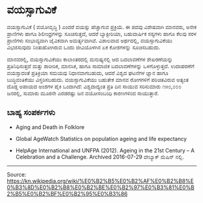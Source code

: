 # ವಯಸ್ಸಾಗುವಿಕೆ

ವಯಸ್ಸಾಗುವಿಕೆ ( ವಯೋವೃದ್ಧಿ ) ಎಂದರೆ ವಯಸ್ಸು ಹೆಚ್ಚಾಗುವ ಪ್ರಕ್ರಿಯೆ. ಈ ಪದವು ವಿಶೇಷವಾಗಿ ಮಾನವರು, ಅನೇಕ ಪ್ರಾಣಿಗಳು ಹಾಗೂ ಶಿಲೀಂಧ್ರಗಳನ್ನು ಸೂಚಿಸುತ್ತದೆ, ಆದರೆ ಬ್ಯಾಕ್ಟೀರಿಯಾ, ಬಹುವಾರ್ಷಿಕ ಸಸ್ಯಗಳು ಹಾಗೂ ಕೆಲವು ಸರಳ ಪ್ರಾಣಿಗಳು ಸಂಭಾವ್ಯವಾಗಿ ಜೈವಿಕವಾಗಿ ಅಮರ್ತ್ಯವಾಗಿವೆ. ವಿಶಾಲವಾದ ಅರ್ಥದಲ್ಲಿ, ವಯಸ್ಸಾಗುವಿಕೆಯು ವಿಭಜಿಸುವುದು ನಿಂತುಹೋಗಿರುವ ಒಂದು ಜೀವಿಯೊಳಗಿನ ಏಕ ಕೋಶಗಳನ್ನು ಸೂಚಿಸಬಹುದು.

ಮಾನವರಲ್ಲಿ, ವಯಸ್ಸಾಗುವಿಕೆಯು ಕಾಲಾಂತರದಲ್ಲಿ ಮನುಷ್ಯನಲ್ಲಿ ಆದ ಬದಲಾವಣೆಗಳ ಶೇಖರಣೆಯನ್ನು ಪ್ರತಿನಿಧಿಸುತ್ತದೆ ಮತ್ತು ಶಾರೀರಿಕ, ಮಾನಸಿಕ, ಹಾಗೂ ಸಾಮಾಜಿಕ ಬದಲಾವಣೆಗಳನ್ನು ಒಳಗೊಳ್ಳುತ್ತದೆ. ಉದಾಹರಣೆಗೆ ವಯಸ್ಸಾದಂತೆ ಪ್ರತಿಕ್ರಿಯಾ ಸಮಯವು ನಿಧಾನವಾಗಬಹುದು, ಆದರೆ ವಿಶ್ವದ ಘಟನೆಗಳ ಜ್ಞಾನ ಹಾಗೂ ಬುದ್ಧಿವಂತಿಕೆಯು ವಿಸ್ತರಿಸಬಹುದು. ವಯಸ್ಸಾಗುವಿಕೆಯು ಬಹುತೇಕ ಮಾನವ ರೋಗಗಳಿಗೆ ಪರಿಚಿತವಿರುವ ಅತ್ಯಂತ ದೊಡ್ಡ ಅಪಾಯದ ಅಂಶಗಳ ಪೈಕಿ ಒಂದಾಗಿದೆ: ವಿಶ್ವದಾದ್ಯಂತ ಪ್ರತಿ ದಿನ ಸಾಯುವ ಸರಿಸುಮಾರು ೧೫೦,೦೦೦ ಜನರಲ್ಲಿ, ಸುಮಾರು ಮೂರನೇ ಎರಡರಷ್ಟು ಜನ ವಯೋಸಂಬಂಧಿ ಕಾರಣಗಳಿಂದ ಸಾಯುತ್ತಾರೆ.

## ಬಾಹ್ಯ ಸಂಪರ್ಕಗಳು

- Aging and Death in Folklore

- Global AgeWatch Statistics on population ageing and life expectancy
- HelpAge International and UNFPA (2012). Ageing in the 21st Century – A Celebration and a Challenge. Archived 2016-07-29 ವೇಬ್ಯಾಕ್ ಮೆಷಿನ್ ನಲ್ಲಿ.

---
Source: https://kn.wikipedia.org/wiki/%E0%B2%B5%E0%B2%AF%E0%B2%B8%E0%B3%8D%E0%B2%B8%E0%B2%BE%E0%B2%97%E0%B3%81%E0%B2%B5%E0%B2%BF%E0%B2%95%E0%B3%86
